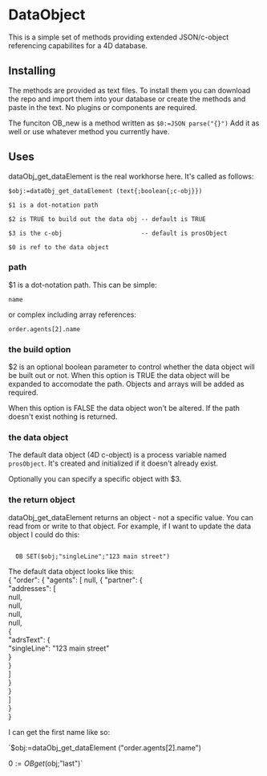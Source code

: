 # DataObject

This is a simple set of methods providing extended JSON/c-object referencing capabilites for a 4D database. 

## Installing
The methods are provided as text files. To install them you can download the repo and import them into your database or create the methods and paste in the text. No plugins or components are required. 

The funciton OB_new is a method written as
    `$0:=JSON parse("{}")`
Add it as well or use whatever method you currently have.

## Uses
dataObj_get_dataElement is the real workhorse here. It's called as follows:

  ` $obj:=dataObj_get_dataElement (text{;boolean{;c-obj}}) `

    $1 is a dot-notation path

    $2 is TRUE to build out the data obj -- default is TRUE  

    $3 is the c-obj                      -- default is prosObject

    $0 is ref to the data object
 ### path
 $1 is a dot-notation path. This can be simple:
 
    name
    
 or complex including array references:
 
    order.agents[2].name
 ### the build option
 $2 is an optional boolean parameter to control whether the data object will be built out or not. When this option is TRUE the data object will be expanded to accomodate the path. Objects and arrays will be added as required. 
 
 When this option is FALSE the data object won't be altered. If the path doesn't exist nothing is returned. 
 ### the data object
 The default data object (4D c-object) is a process variable named `prosObject`. It's created and initialized if it doesn't already exist. 
 
 Optionally you can specify a specific object with $3. 
 ### the return object
 dataObj_get_dataElement returns an object - not a specific value. You can read from or write to that object. For example, if I want to update the data object I could do this:
 
 ```$obj:=dataObj_get_dataElement ("order.agents[2].partner.addresses[5].adrsText")  
 
   OB SET($obj;"singleLine";"123 main street")  
   ```
 
 The default data object looks like this:  
 {
    "order": {
        "agents": [
            null,
            {
                "partner": {  
                    "addresses": [  
                        null,  
                        null,  
                        null,  
                        null,  
                        {  
                            "adrsText": {  
                                "singleLine": "123 main street"  
                            }  
                        }  
                    ]  
                }  
            }  
        ]  
    }  
}    
 
 
 
 
 I can get the first name like so:
 
 `$obj:=dataObj_get_dataElement ("order.agents[2].name")
 
 $0:=OB get($obj;"last")`
 

 
